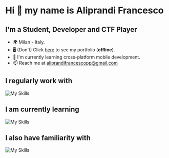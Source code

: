 # Hi 👋 my name is Aliprandi Francesco

## I'm a Student, Developer and CTF Player

- 🌍 Milan - Italy.
- 🖥️ (Don't) Click [here](https://aliprandi-francesco-portfolio.herokuapp.com) to see my portfolio (**offline**).
- 🚀 I'm currently learning cross-platform mobile development.
- 📫 Reach me at aliprandifrancescopp@gmail.com

## I regularly work with

![My Skills](https://skillicons.dev/icons?i=python,js,ts,react,tailwindcss,express,mongodb,docker)

## I am currently learning

![My Skills](https://skillicons.dev/icons?i=next,firebase)

## I also have familiarity with

![My Skills](https://skillicons.dev/icons?i=c,rust,java,php,mysql)
